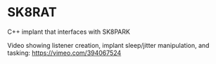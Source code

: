 # SK8RAT
C++ implant that interfaces with SK8PARK

Video showing listener creation, implant sleep/jitter manipulation, and tasking:
https://vimeo.com/394067524
